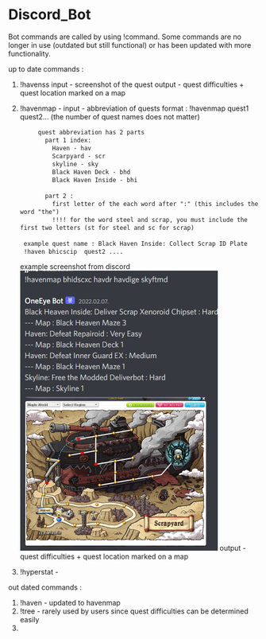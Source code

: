 # Discord_Bot

Bot commands are called by using !command.
Some commands are no longer in use (outdated but still functional) or has been updated with more functionality.


up to date commands :

1. !havenss
    input - screenshot of the quest
    output - quest difficulties + quest location marked on a map
    
2. !havenmap -
    input - abbreviation of quests
        format : !havenmap quest1 quest2... (the number of quest names does not matter)
            
            quest abbreviation has 2 parts
              part 1 index:
                Haven - hav
                Scarpyard - scr
                skyline - sky
                Black Haven Deck - bhd
                Black Haven Inside - bhi
              
              part 2 :
                first letter of the each word after ":" (this includes the word "the")
                !!!! for the word steel and scrap, you must include the first two letters (st for steel and sc for scrap)

        example quest name : Black Haven Inside: Collect Scrap ID Plate
        !haven bhicscip  quest2 ....
   
   example screenshot from discord
   ![alt text](https://github.com/wonjin94/Discord_Bot/blob/main/haven_map_example.PNG)
   output - quest difficulties + quest location marked on a map


3. !hyperstat - 


out dated commands :

1. !haven - updated to havenmap
2. !tree - rarely used by users since quest difficulties can be determined easily
3. 
